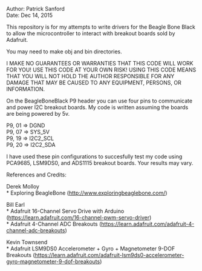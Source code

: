 Author: Patrick Sanford<br>
Date: Dec 14, 2015

This repository is for my attempts to write drivers for the Beagle
Bone Black to allow the microcontroller to interact with breakout boards
sold by Adafruit.

You may need to make obj and bin directories.

I MAKE NO GUARANTEES OR WARRANTIES THAT THIS CODE WILL WORK FOR YOU!
USE THIS CODE AT YOUR OWN RISK! USING THIS CODE MEANS THAT YOU WILL
NOT HOLD THE AUTHOR RESPONSIBLE FOR ANY DAMAGE THAT MAY BE CAUSED TO
ANY EQUIPMENT, PERSONS, OR INFORMATION.

On the BeagleBoneBlack P9 header you can use four pins to communicate
and power I2C breakout boards. My code is written assuming the boards
are being powered by 5v.

P9, 01 => DGND<br>
P9, 07 => SYS_5V<br>
P9, 19 => I2C2_SCL<br>
P9, 20 => I2C2_SDA<br>

I have used these pin configurations to succesfully test my code using
PCA9685, LSM9DS0, and ADS1115 breakout boards. Your results may vary.

References and Credits:

Derek Molloy<br>
	* Exploring BeagleBone (http://www.exploringbeaglebone.com/)

Bill Earl<br>
	* Adafruit 16-Channel Servo Drive with Arduino (https://learn.adafruit.com/16-channel-pwm-servo-driver)<br>
	* Adafruit 4-Channel ADC Breakouts (https://learn.adafruit.com/adafruit-4-channel-adc-breakouts)

Kevin Townsend<br>
	* Adafruit LSM9DS0 Accelerometer + Gyro + Magnetometer 9-DOF Breakouts (https://learn.adafruit.com/adafruit-lsm9ds0-accelerometer-gyro-magnetometer-9-dof-breakouts)
